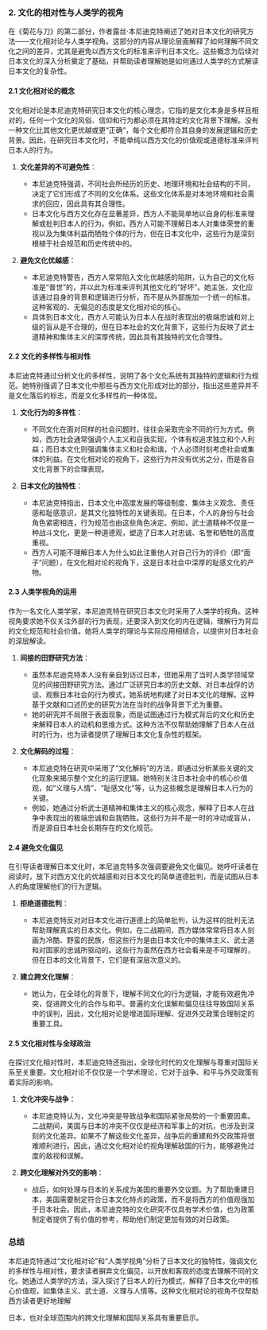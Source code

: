 ### 2. **文化的相对性与人类学的视角**

在《菊花与刀》的第二部分，作者露丝·本尼迪克特阐述了她对日本文化的研究方法——文化相对论与人类学视角。这部分的内容从理论层面解释了如何理解不同文化之间的差异，尤其是避免以西方文化的标准来评判日本文化。这些概念为后续对日本文化的深入分析奠定了基础，并帮助读者理解她是如何通过人类学的方式解读日本文化的复杂性。

#### 2.1 **文化相对论的概念**

文化相对论是本尼迪克特研究日本文化的核心理念，它指的是文化本身是多样且相对的，任何一个文化的风俗、信仰和行为都必须在其特定的文化背景下理解。没有一种文化比其他文化更优越或更“正确”，每个文化都符合其自身的发展逻辑和历史背景。因此，在研究日本文化时，不能单纯以西方文化的价值观或道德标准来评判日本人的行为。

1. **文化差异的不可避免性**：
   - 本尼迪克特强调，不同社会所经历的历史、地理环境和社会结构的不同，决定了它们形成了不同的文化体系。这些文化体系是对本地环境和社会需求的回应，因此具有其合理性。
   - 日本文化与西方文化存在显著差异，西方人不能简单地以自身的标准来理解或批判日本人的行为。例如，西方人可能不理解日本人对集体荣誉的重视以及为集体利益而牺牲个体的行为，但在日本文化中，这些行为是深刻根植于社会规范和历史传统中的。

2. **避免文化优越感**：
   - 本尼迪克特警告，西方人常常陷入文化优越感的陷阱，认为自己的文化标准是“普世”的，并以此为标准来评判其他文化的“好坏”。她主张，文化应该通过自身的背景和逻辑进行分析，而不是从外部施加一个统一的标准。这种客观的、无偏见的态度是文化相对论的核心。
   - 具体到日本文化，西方人可能认为日本人在战时表现出的极端忠诚和对上级的盲从是不合理的，但在日本社会的文化背景下，这些行为反映了武士道精神和集体主义的深厚传统，因此具有其独特的文化合理性。

#### 2.2 **文化的多样性与相对性**

本尼迪克特通过分析文化的多样性，说明了各个文化系统有其独特的逻辑和行为规范。她特别强调了日本文化中那些与西方文化形成对比的部分，指出这些差异并不是文化落后的标志，而是文化多样性的一种体现。

1. **文化行为的多样性**：
   - 不同文化在面对同样的社会问题时，往往会采取完全不同的行为方式。例如，西方社会通常强调个人主义和自我实现，个体有权追求独立和个人利益；而日本文化则强调集体主义和社会和谐，个人必须时刻考虑社会或集体的利益。在文化相对论的视角下，这些行为并没有优劣之分，而是各自文化背景下的合理表现。
   
2. **日本文化的独特性**：
   - 本尼迪克特指出，日本文化中高度发展的等级制度、集体主义观念、责任感和耻感意识，是其文化独特性的关键表现。在日本，个人的身份与社会角色紧密相连，行为规范也由这些角色决定。例如，武士道精神不仅是一种战斗文化，更是一种道德观，塑造了日本人对忠诚、名誉和牺牲的高度重视。
   - 西方人可能不理解日本人为什么如此注重他人对自己行为的评价（即“面子”问题），在文化相对论的视角下，这是日本社会中深厚的耻感文化的产物。

#### 2.3 **人类学视角的运用**

作为一名文化人类学家，本尼迪克特在研究日本文化时采用了人类学的视角。这种视角要求她不仅关注外部的行为表现，还要深入到文化的内在逻辑，理解行为背后的文化规范和社会价值。她将人类学的理论与实际应用相结合，以提供对日本社会的深层解读。

1. **间接的田野研究方法**：
   - 虽然本尼迪克特本人没有亲自到访过日本，但她采用了当时人类学领域常见的间接田野研究方法。通过广泛研究日本的历史文献、对日本战俘的访谈、观察日本社会的行为模式，她系统地构建了对日本文化的理解。这种基于文献和口述历史的研究方法在当时的战争背景下尤为重要。
   - 她的研究并不局限于表面现象，而是试图通过行为模式背后的文化和历史来解释日本人的动机和思维方式。这种方法不仅帮助她理解了日本人在战时的行为，也为读者提供了理解日本文化复杂性的框架。

2. **文化解码的过程**：
   - 本尼迪克特在研究中采用了“文化解码”的方法，即通过分析某些关键的文化现象来揭示整个文化的运行逻辑。她特别关注日本社会中的核心价值观，如“义理与人情”、“耻感文化”等，认为这些概念是理解日本人行为的关键。
   - 例如，她通过分析武士道精神和集体主义的核心观念，解释了日本人在战争中表现出的极端忠诚和自我牺牲。这些行为并不是一时的冲动或盲从，而是源自日本社会长期存在的文化规范。

#### 2.4 **避免文化偏见**

在引导读者理解日本文化时，本尼迪克特多次强调要避免文化偏见。她呼吁读者在阅读时，放下对西方文化的优越感和对日本文化的简单道德批判，而是试图从日本人的角度理解他们的行为逻辑。

1. **拒绝道德批判**：
   - 本尼迪克特反对对日本文化进行道德上的简单批判，认为这样的批判无法帮助理解真实的日本文化。例如，在二战期间，西方媒体常常将日本人刻画为冷酷、野蛮的民族，但这些行为是由日本文化中的集体主义、武士道和对国家的忠诚所驱动的。这些行为虽然在西方社会看来是不可理解的，但在日本的文化背景下，它们是有深层次意义的。
   
2. **建立跨文化理解**：
   - 她认为，在全球化的背景下，理解不同文化的行为逻辑，才能有效避免冲突，促进跨文化的合作与和平。普遍的文化误解和偏见往往导致国际关系中的误判，因此，文化相对论是增进国际理解、促进外交政策合理制定的重要工具。

#### 2.5 **文化相对性与全球政治**

在探讨文化相对性时，本尼迪克特还指出，全球化时代的文化理解与尊重对国际关系至关重要。文化相对论不仅仅是一个学术理论，它对于战争、和平与外交政策有着实际的影响。

1. **文化冲突与战争**：
   - 本尼迪克特认为，文化冲突是导致战争和国际紧张局势的一个重要因素。二战期间，美国与日本的冲突不仅仅是经济和军事上的对抗，也涉及到深刻的文化差异。如果不了解这些文化差异，战争后的重建和外交政策将很难顺利进行。因此，通过文化相对论的视角理解敌国的行为，能够避免过度的敌视和误解。
   
2. **跨文化理解对外交的影响**：
   - 战后，如何处理与日本的关系成为美国的重要外交议题。为了帮助重建日本，美国需要制定符合日本文化特点的政策，而不是将西方的价值观强加于日本社会。因此，本尼迪克特的文化研究不仅具有学术价值，也为政策制定者提供了有价值的参考，帮助他们制定更加有效的对日政策。

### 总结

本尼迪克特通过“文化相对论”和“人类学视角”分析了日本文化的独特性，强调文化的多样性与相对性，要求读者摒弃文化偏见，以开放和客观的态度去理解不同的文化。她通过人类学的方法，深入探讨了日本人的行为模式，解释了日本文化中的核心价值观，如集体主义、武士道、义理与人情等。这种文化相对论的视角不仅帮助西方读者更好地理解

日本，也对全球范围内的跨文化理解和国际关系具有重要启示。
